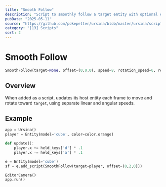 ```yaml
---
title: "Smooth Follow"
description: "Script to smoothly follow a target entity with optional offset."
pubDate: "2025-05-11"
source: "https://github.com/pokepetter/ursina/blob/master/ursina/scripts/smooth_follow.py"
category: "[13] Scripts"
sort: 2
---
```


# Smooth Follow

```python
SmoothFollow(target=None, offset=(0,0,0), speed=8, rotation_speed=0, rotation_offset=(0,0,0))
```

## Overview

When added as a script, updates its host entity each frame to move and rotate toward `target`, using separate linear and angular speeds.

## Example

```python
app = Ursina()
player = Entity(model='cube', color=color.orange)

def update():
    player.x += held_keys['d'] * .1
    player.x -= held_keys['a'] * .1

e = Entity(model='cube')
sf = e.add_script(SmoothFollow(target=player, offset=(0,2,0)))

EditorCamera()
app.run()
```